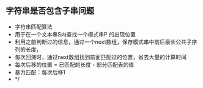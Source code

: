 ## 字符串是否包含子串问题

* 字符串匹配算法
* 用于在一个文本串S内查找一个模式串P 的出现位置
* 利用之前判断过的信息，通过一个next数组，保存模式串中前后最长公共子序列的长度，
* 每次回溯时，通过next数组找到前面匹配过的位置，省去大量的计算时间
* 每次后移的位置 = 已匹配的长度 - 部分匹配表的值
* 暴力匹配：每次后移1
* */
